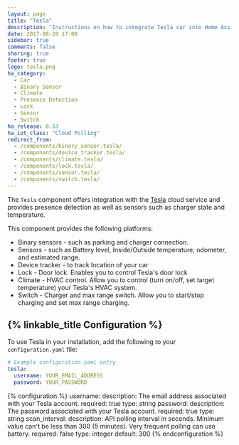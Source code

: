 ```yaml
---
layout: page
title: "Tesla"
description: "Instructions on how to integrate Tesla car into Home Assistant."
date: 2017-08-28 17:00
sidebar: true
comments: false
sharing: true
footer: true
logo: tesla.png
ha_category:
  - Car
  - Binary Sensor
  - Climate
  - Presence Detection
  - Lock
  - Sensor
  - Switch
ha_release: 0.53
ha_iot_class: "Cloud Polling"
redirect_from:
  - /components/binary_sensor.tesla/
  - /components/device_tracker.tesla/
  - /components/climate.tesla/
  - /components/lock.tesla/
  - /components/sensor.tesla/
  - /components/switch.tesla/
---
```


The `Tesla` component offers integration with the [Tesla](https://auth.tesla.com/login) cloud service and provides presence detection as well as sensors such as charger state and temperature.

This component provides the following platforms:

- Binary sensors - such as parking and charger connection.
- Sensors - such as Battery level, Inside/Outside temperature, odometer, and estimated range.
- Device tracker - to track location of your car
- Lock - Door lock. Enables you to control Tesla's door lock
- Climate - HVAC control. Allow you to control (turn on/off, set target temperature) your Tesla's HVAC system.
- Switch - Charger and max range switch. Allow you to start/stop charging and set max range charging.

## {% linkable_title Configuration %}

To use Tesla in your installation, add the following to your `configuration.yaml` file:

```yaml
# Example configuration.yaml entry
tesla:
  username: YOUR_EMAIL_ADDRESS
  password: YOUR_PASSWORD
```

{% configuration %}
username:
  description: The email address associated with your Tesla account.
  required: true
  type: string
password:
  description: The password associated with your Tesla account.
  required: true
  type: string
scan_interval:
  description: API polling interval in seconds. Minimum value can't be less than 300 (5 minutes). Very frequent polling can use battery.
  required: false
  type: integer
  default: 300
{% endconfiguration %}
